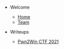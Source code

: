 <!-- different sidebar sections + linking the corresponding pages -->

- Welcome

  - [Home](home.md)
  - [Team](team.md)

- Writeups
  - [Pwn2Win CTF 2021](/pwn2win21/main.md)
